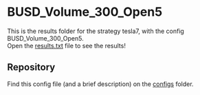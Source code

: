 # BUSD_Volume_300_Open5

This is the results folder for the strategy tesla7, with the config BUSD_Volume_300_Open5.  
Open the [results.txt](results.txt) file to see the results!
## Repository
Find this config file (and a brief description) on the [configs](/configs) folder.